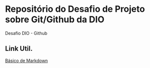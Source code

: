 # Repositório do Desafio de Projeto sobre Git/Github da DIO
Desafio DIO - Github


## Link Util. 
[Básico de Markdown](https://www.markdownguide.org/basic-syntax/)

